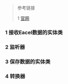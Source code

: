 > 参考链接
>
> 1 [官网](https://www.yuque.com/easyexcel/doc/read) 

### 1 接收Eacel数据的实体类

### 2 监听器

### 3 保存数据的实体类

### 4 转换器 



